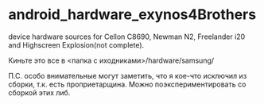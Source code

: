 android_hardware_exynos4Brothers
================================

device hardware sources for Cellon C8690, Newman N2, Freelander i20 and Highscreen Explosion(not complete).

Киньте это все в <папка с иходниками>/hardware/samsung/

П.С. особо внимательные могут заметить, что я кое-что исключил из сборки, т.к. есть проприетарщина. Можно поэкспериментировать со сборкой этих либ.
